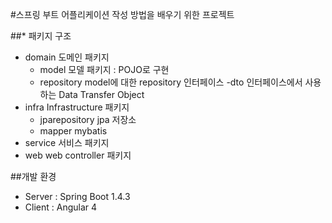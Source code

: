 #스프링 부트 어플리케이션 작성 방법을 배우기 위한 프로젝트

##* 패키지 구조
- domain            도메인 패키지
	- model        	모델 패키지 : POJO로 구현       
    - repository   	model에 대한 repository 인터페이스
    	-dto      	인터페이스에서 사용하는 Data Transfer Object
- infra             Infrastructure 패키지
	- jparepository	jpa 저장소 
	- mapper		mybatis
- service           서비스 패키지 
- web               web controller 패키지

##개발 환경
- Server : Spring Boot 1.4.3
- Client : Angular 4
